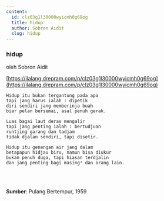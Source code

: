 ```yaml
---
content:
  id: clz03g1l30000wyicmh0g69og
  title: hidup
  author: Sobron Aidit
  slug: hidup
---
```

### hidup

oleh Sobron Aidit

[https://ilalang.drepram.com/p/clz03g1l30000wyicmh0g69og](https://ilalang.drepram.com/p/clz03g1l30000wyicmh0g69og)

```
Hidup itu bukan tergantung pada apa
tapi jang harus ialah : dipetik
diri sendiri jang memberinja buah
biar pelan bersemai, asal penuh gerak.

Luas bagai laut deras mengalir
tapi jang penting ialah : bertudjuan
runtjing garang dan tadjam
tidak djalan sendiri, tapi disetir.

Hidup itu genangan air jang dalam
betapapun hidjau biru, namun bisa diukur
bukan penuh duga, tapi hiasan terdjalin
dan jang penting bagi masing² dan orang lain.
```

<br/>
<br/>

**Sumber**: Pulang Bertempur, 1959
